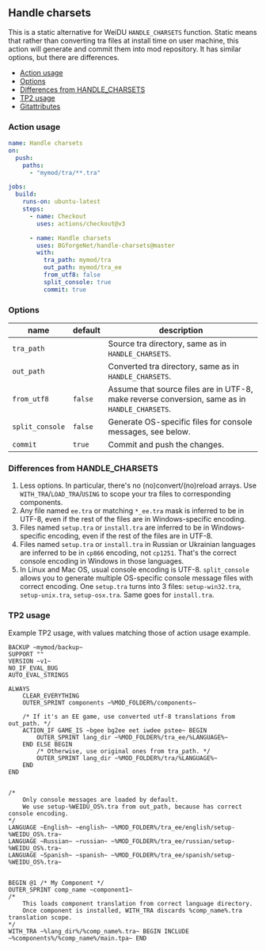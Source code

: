 ## Handle charsets

This is a static alternative for WeiDU `HANDLE_CHARSETS` function. Static means that rather than converting tra files at install time on user machine, this action will generate and commit them into mod repository. It has similar options, but there are differences.

- [Action usage](#action-usage)
- [Options](#options)
- [Differences from HANDLE_CHARSETS](#differences-from-handle_charsets)
- [TP2 usage](#tp2-usage)
- [Gitattributes](docs/gitattributes.md)

### Action usage

```yaml
name: Handle charsets
on:
  push:
    paths:
      - "mymod/tra/**.tra"

jobs:
  build:
    runs-on: ubuntu-latest
    steps:
      - name: Checkout
        uses: actions/checkout@v3

      - name: Handle charsets
        uses: BGforgeNet/handle-charsets@master
        with:
          tra_path: mymod/tra
          out_path: mymod/tra_ee
          from_utf8: false
          split_console: true
          commit: true
```

### Options

| name            | default | description                                                                                   |
| --------------- | ------- | --------------------------------------------------------------------------------------------- |
| `tra_path`      |         | Source tra directory, same as in `HANDLE_CHARSETS`.                                           |
| `out_path`      |         | Converted tra directory, same as in `HANDLE_CHARSETS`.                                        |
| `from_utf8`     | `false` | Assume that source files are in UTF-8, make reverse conversion, same as in `HANDLE_CHARSETS`. |
| `split_console` | `false` | Generate OS-specific files for console messages, see below.                                   |
| `commit`        | `true`  | Commit and push the changes.                                                                  |

### Differences from HANDLE_CHARSETS

1. Less options. In particular, there's no (no)convert/(no)reload arrays. Use `WITH_TRA`/`LOAD_TRA`/`USING` to scope your tra files to corresponding components.
2. Any file named `ee.tra` or matching `*_ee.tra` mask is inferred to be in UTF-8, even if the rest of the files are in Windows-specific encoding.
3. Files named `setup.tra` or `install.tra` are inferred to be in Windows-specific encoding, even if the rest of the files are in UTF-8.
4. Files named `setup.tra` or `install.tra` in Russian or Ukrainian languages are inferred to be in `cp866` encoding, not `cp1251`. That's the correct console encoding in Windows in those languages.
5. In Linux and Mac OS, usual console encoding is UTF-8. `split_console` allows you to generate multiple OS-specific console message files with correct encoding. One `setup.tra` turns into 3 files: `setup-win32.tra`, `setup-unix.tra`, `setup-osx.tra`. Same goes for `install.tra`.

### TP2 usage

Example TP2 usage, with values matching those of action usage example.

```
BACKUP ~mymod/backup~
SUPPORT ""
VERSION ~v1~
NO_IF_EVAL_BUG
AUTO_EVAL_STRINGS

ALWAYS
    CLEAR_EVERYTHING
    OUTER_SPRINT components ~%MOD_FOLDER%/components~

    /* If it's an EE game, use converted utf-8 translations from out_path. */
    ACTION_IF GAME_IS ~bgee bg2ee eet iwdee pstee~ BEGIN
        OUTER_SPRINT lang_dir ~%MOD_FOLDER%/tra_ee/%LANGUAGE%~
    END ELSE BEGIN
        /* Otherwise, use original ones from tra_path. */
        OUTER_SPRINT lang_dir ~%MOD_FOLDER%/tra/%LANGUAGE%~
    END
END


/*
    Only console messages are loaded by default.
    We use setup-%WEIDU_OS%.tra from out_path, because has correct console encoding.
*/
LANGUAGE ~English~ ~english~ ~%MOD_FOLDER%/tra_ee/english/setup-%WEIDU_OS%.tra~
LANGUAGE ~Russian~ ~russian~ ~%MOD_FOLDER%/tra_ee/russian/setup-%WEIDU_OS%.tra~
LANGUAGE ~Spanish~ ~spanish~ ~%MOD_FOLDER%/tra_ee/spanish/setup-%WEIDU_OS%.tra~


BEGIN @1 /* My Component */
OUTER_SPRINT comp_name ~component1~
/*
    This loads component translation from correct language directory.
    Once component is installed, WITH_TRA discards %comp_name%.tra translation scope.
*/
WITH_TRA ~%lang_dir%/%comp_name%.tra~ BEGIN INCLUDE ~%components%/%comp_name%/main.tpa~ END

```
